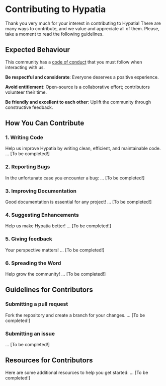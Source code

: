 # Contributing to Hypatia

Thank you very much for your interest in contributing to Hypatia!
There are many ways to contribute, and we value and appreciate all of them.
Please, take a moment to read the following guidelines.

## Expected Behaviour

This community has a [code of conduct][codeofconduct] that you must follow when
interacting with us.

**Be respectful and considerate**:
Everyone deserves a positive experience.

**Avoid entitlement**:
Open-source is a collaborative effort; contributors volunteer their time.

**Be friendly and excellent to each other**:
Uplift the community through constructive feedback.

[codeofconduct]: ./code_of_conduct.md

## How You Can Contribute

### 1. Writing Code

Help us improve Hypatia by writing clean, efficient, and maintainable code.
... [To be completed!]

### 2. Reporting Bugs

In the unfortunate case you encounter a bug:
... [To be completed!]

### 3. Improving Documentation

Good documentation is essential for any project!
... [To be completed!]

### 4. Suggesting Enhancements

Help us make Hypatia better!
... [To be completed!]

### 5. Giving feedback

Your perspective matters!
... [To be completed!]

### 6. Spreading the Word

Help grow the community!
... [To be completed!]

## Guidelines for Contributors

### Submitting a pull request

Fork the repository and create a branch for your changes.
... [To be completed!]

### Submitting an issue

... [To be completed!]

## Resources for Contributors

Here are some additional resources to help you get started:
... [To be completed!]
